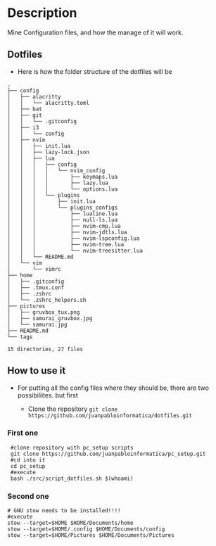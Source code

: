 # Description

Mine Configuration files, and how the manage of it will work.

## Dotfiles

- Here is how the folder structure of the dotfiles will be

```
.
├── config
│   ├── alacritty
│   │   └── alacritty.toml
│   ├── bat
│   ├── git
│   │   └── .gitconfig
│   ├── i3
│   │   └── config
│   ├── nvim
│   │   ├── init.lua
│   │   ├── lazy-lock.json
│   │   ├── lua
│   │   │   ├── config
│   │   │   │   └── nvim_config
│   │   │   │       ├── keymaps.lua
│   │   │   │       ├── lazy.lua
│   │   │   │       └── options.lua
│   │   │   └── plugins
│   │   │       ├── init.lua
│   │   │       └── plugins_configs
│   │   │           ├── lualine.lua
│   │   │           ├── null-ls.lua
│   │   │           ├── nvim-cmp.lua
│   │   │           ├── nvim-jdtls.lua
│   │   │           ├── nvim-lspconfig.lua
│   │   │           ├── nvim-tree.lua
│   │   │           └── nvim-treesitter.lua
│   │   └── README.md
│   └── vim
│       └── vimrc
├── home
│   ├── .gitconfig
│   ├── .tmux.conf
│   ├── .zshrc
│   └── .zshrc_helpers.sh
├── pictures
│   ├── gruvbox_tux.png
│   ├── samurai_gruvbox.jpg
│   └── samurai.jpg
├── README.md
└── tags

15 directories, 27 files
```

## How to use it

- For putting all the config files where they should be, there are two possibiliites.
  but first

  - Clone the repository `git clone https://github.com/juanpabloinformatica/dotfiles.git `

### First one

```
 #clone repository with pc_setup scripts
 git clone https://github.com/juanpabloinformatica/pc_setup.git
 #cd into it
 cd pc_setup
 #execute
 bash ./src/script_dotfiles.sh $(whoami)
```

### Second one

```
# GNU stow needs to be installed!!!!
#execute
stow --target=$HOME $HOME/Documents/home
stow --target=$HOME/.config $HOME/Documents/config
stow --target=$HOME/Pictures $HOME/Documents/Pictures
```
